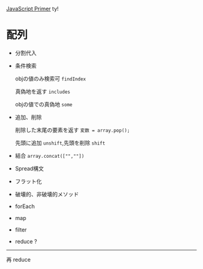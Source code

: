 [JavaScript Primer](https://jsprimer.net/basic/array/)
ty!
 
 
 
# 配列



- 分割代入

- 条件検索

  objの値のみ検索可 `findIndex`
  
  真偽地を返す `includes`
  
  objの値での真偽地 `some`
  
- 追加、削除

  削除した末尾の要素を返す `変数 = array.pop();`
  
  先頭に追加 `unshift`,先頭を削除 `shift`
  
- 結合 `array.concat(["",""])`

- Spread構文

- フラット化

- 破壊的、非破壊的メソッド


- forEach
- map
- filter
- reduce ?


___
再 reduce
